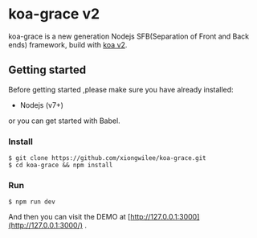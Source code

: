 # koa-grace v2

koa-grace is a new generation Nodejs SFB(Separation of Front and Back ends) framework, build with [koa v2](https://github.com/koajs/koa).

## Getting started

Before getting started ,please make sure you have already installed:
* Nodejs (v7+)

or you can get started with Babel.

### Install 

	$ git clone https://github.com/xiongwilee/koa-grace.git
	$ cd koa-grace && npm install

### Run
	
	$ npm run dev

And then you can visit the DEMO at [http://127.0.0.1:3000](http://127.0.0.1:3000/) . 

